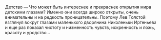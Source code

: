 <!--2016-10-08 17:10:43-->
Детство — Что может быть интереснее и прекраснее открытия мира детскими глазами? Именно они всегда широко открыты, очень внимательны и на редкость проницательны. Поэтому Лев Толстой взглянул вокруг глазами маленького дворянина Николеньки Иртеньева и еще раз показал чистоту и низменность чувств, искренность и ложь, красоту и уродство...